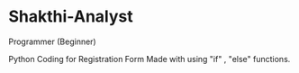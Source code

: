 # Shakthi-Analyst
Programmer (Beginner)

Python Coding for Registration Form 
Made with using "if" , "else" functions.
